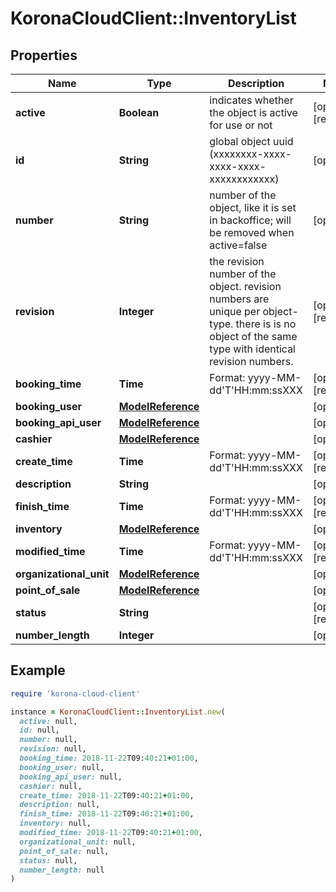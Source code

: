 # KoronaCloudClient::InventoryList

## Properties

| Name | Type | Description | Notes |
| ---- | ---- | ----------- | ----- |
| **active** | **Boolean** | indicates whether the object is active for use or not | [optional][readonly] |
| **id** | **String** | global object uuid (xxxxxxxx-xxxx-xxxx-xxxx-xxxxxxxxxxxx) | [optional] |
| **number** | **String** | number of the object, like it is set in backoffice; will be removed when active&#x3D;false | [optional] |
| **revision** | **Integer** | the revision number of the object. revision numbers are unique per object-type. there is is no object of the same type with identical revision numbers. | [optional][readonly] |
| **booking_time** | **Time** | Format: yyyy-MM-dd&#39;T&#39;HH:mm:ssXXX | [optional][readonly] |
| **booking_user** | [**ModelReference**](ModelReference.md) |  | [optional] |
| **booking_api_user** | [**ModelReference**](ModelReference.md) |  | [optional] |
| **cashier** | [**ModelReference**](ModelReference.md) |  | [optional] |
| **create_time** | **Time** | Format: yyyy-MM-dd&#39;T&#39;HH:mm:ssXXX | [optional][readonly] |
| **description** | **String** |  | [optional] |
| **finish_time** | **Time** | Format: yyyy-MM-dd&#39;T&#39;HH:mm:ssXXX | [optional][readonly] |
| **inventory** | [**ModelReference**](ModelReference.md) |  | [optional] |
| **modified_time** | **Time** | Format: yyyy-MM-dd&#39;T&#39;HH:mm:ssXXX | [optional][readonly] |
| **organizational_unit** | [**ModelReference**](ModelReference.md) |  | [optional] |
| **point_of_sale** | [**ModelReference**](ModelReference.md) |  | [optional] |
| **status** | **String** |  | [optional][readonly] |
| **number_length** | **Integer** |  | [optional] |

## Example

```ruby
require 'korona-cloud-client'

instance = KoronaCloudClient::InventoryList.new(
  active: null,
  id: null,
  number: null,
  revision: null,
  booking_time: 2018-11-22T09:40:21+01:00,
  booking_user: null,
  booking_api_user: null,
  cashier: null,
  create_time: 2018-11-22T09:40:21+01:00,
  description: null,
  finish_time: 2018-11-22T09:40:21+01:00,
  inventory: null,
  modified_time: 2018-11-22T09:40:21+01:00,
  organizational_unit: null,
  point_of_sale: null,
  status: null,
  number_length: null
)
```

